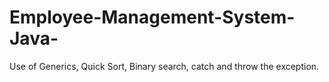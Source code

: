 # Employee-Management-System-Java-
Use of Generics, Quick Sort, Binary search, catch and throw the exception.
